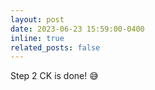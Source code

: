 ```yaml
---
layout: post
date: 2023-06-23 15:59:00-0400
inline: true
related_posts: false
---
```


Step 2 CK is done! :sweat_smile: